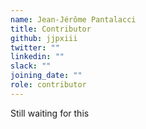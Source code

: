 ```yaml
---
name: Jean-Jérôme Pantalacci
title: Contributor
github: jjpxiii
twitter: ""
linkedin: ""
slack: ""
joining_date: ""
role: contributor
---
```


Still waiting for this
